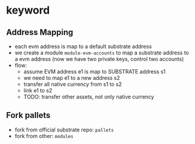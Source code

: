 # keyword

## Address Mapping

* each evm address is map to a default substrate address
* we create a module `module-evm-accounts` to map a substrate address to a evm address (now we have two private keys, control two accounts)
* flow:
  * assume EVM address e1 is map to SUBSTRATE address s1
  * we need to map e1 to a new address s2
  * transfer all native currency from s1 to s2
  * link e1 to s2
  * TODO: transfer other assets, not only native currency

## Fork pallets

* fork from official substrate repo: `pallets`
* fork from other: `modules`